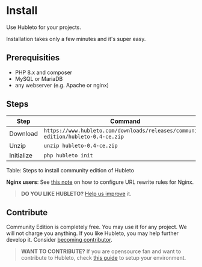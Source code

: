 # Install

Use Hubleto for your projects.

Installation takes only a few minutes and it's super easy.

## Prerequisities

  * PHP 8.x and composer
  * MySQL or MariaDB
  * any webserver (e.g. Apache or nginx)

## Steps

| Step       | Command                                                                               |
| ---------- | ------------------------------------------------------------------------------------- |
| Download   | ```https://www.hubleto.com/downloads/releases/community-edition/hubleto-0.4-ce.zip``` |
| Unzip      | ```unzip hubleto-0.4-ce.zip```                                                        |
| Initialize | ```php hubleto init```                                                                |
Table: Steps to install community edition of Hubleto

**Nginx users**: See [this note](nginx) on how to configure URL rewrite rules for Nginx.

> **DO YOU LIKE HUBLETO?** [Help us improve](improve) it.

## Contribute

Community Edition is completely free. You may use it for any project. We will not charge you anything. If you like Hubleto, you may help further develop it. Consider [becoming contributor](contribute).

> **WANT TO CONTRIBUTE?** If you are opensource fan and want to contribute to Hubleto, check [this guide](contribute) to setup your environment.

